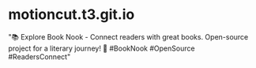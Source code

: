 # motioncut.t3.git.io
"📚 Explore Book Nook - Connect readers with great books. Open-source project for a literary journey! 🌟 #BookNook #OpenSource #ReadersConnect"
